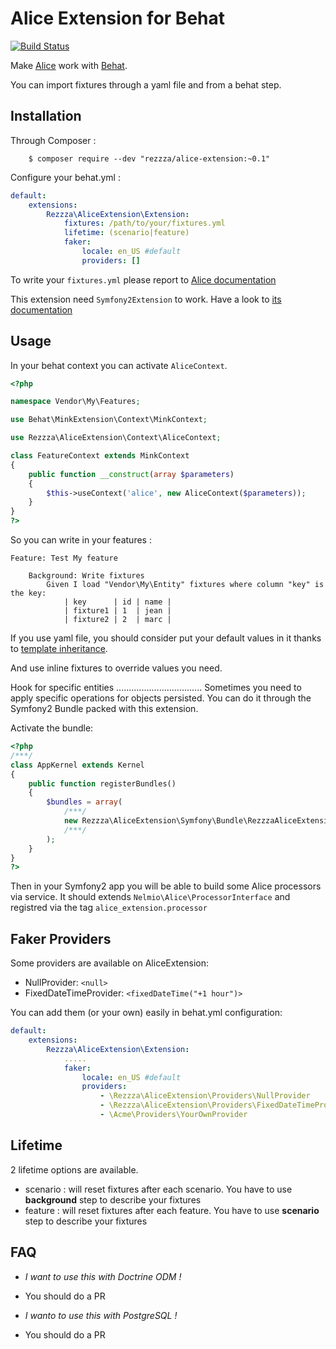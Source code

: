 Alice Extension for Behat
=========================

[![Build Status](https://travis-ci.org/rezzza/alice-extension.svg?branch=master)](https://travis-ci.org/rezzza/alice-extension)

Make [Alice](https://github.com/nelmio/alice) work with [Behat](https://github.com/behat/behat).

You can import fixtures through a yaml file and from a behat step.


Installation
------------

Through Composer :

        $ composer require --dev "rezzza/alice-extension:~0.1"

Configure your behat.yml :
```yml
default:
    extensions:
        Rezzza\AliceExtension\Extension:
            fixtures: /path/to/your/fixtures.yml
            lifetime: (scenario|feature)
            faker:
                locale: en_US #default
                providers: []
```

To write your `fixtures.yml` please report to [Alice documentation](https://github.com/nelmio/alice#creating-fixtures)

This extension need `Symfony2Extension` to work. Have a look to [its documentation](http://extensions.behat.org/symfony2/index.html)

Usage
-----

In your behat context you can activate `AliceContext`.

```php
<?php

namespace Vendor\My\Features;

use Behat\MinkExtension\Context\MinkContext;

use Rezzza\AliceExtension\Context\AliceContext;

class FeatureContext extends MinkContext
{
    public function __construct(array $parameters)
    {
        $this->useContext('alice', new AliceContext($parameters));
    }
}
?>
```

So you can write in your features :
```
Feature: Test My feature

    Background: Write fixtures
        Given I load "Vendor\My\Entity" fixtures where column "key" is the key:
            | key      | id | name |
            | fixture1 | 1  | jean |
            | fixture2 | 2  | marc |
```

If you use yaml file, you should consider put your default values in it thanks to [template inheritance](https://github.com/nelmio/alice#fixture-inheritance).

And use inline fixtures to override values you need.

Hook for specific entities
..................................
Sometimes you need to apply specific operations for objects persisted. You can do it through the Symfony2 Bundle packed with this extension.

Activate the bundle:
```php
<?php
/***/
class AppKernel extends Kernel
{
    public function registerBundles()
    {
        $bundles = array(
            /***/
            new Rezzza\AliceExtension\Symfony\Bundle\RezzzaAliceExtensionBundle()
            /***/
        );
    }
}
?>
```

Then in your Symfony2 app you will be able to build some Alice processors via service. It should extends `Nelmio\Alice\ProcessorInterface` and registred via the tag `alice_extension.processor`

Faker Providers
---------------

Some providers are available on AliceExtension:

- NullProvider: `<null>`
- FixedDateTimeProvider: `<fixedDateTime("+1 hour")>`

You can add them (or your own) easily in behat.yml configuration:

```yml
default:
    extensions:
        Rezzza\AliceExtension\Extension:
            .....
            faker:
                locale: en_US #default
                providers:
                    - \Rezzza\AliceExtension\Providers\NullProvider
                    - \Rezzza\AliceExtension\Providers\FixedDateTimeProvider
                    - \Acme\Providers\YourOwnProvider
```


Lifetime
--------
2 lifetime options are available.

* scenario : will reset fixtures after each scenario. You have to use **background** step to describe your fixtures
* feature : will reset fixtures after each feature. You have to use **scenario** step to describe your fixtures

FAQ
---
* *I want to use this with Doctrine ODM !*
* You should do a PR

* *I wanto to use this with PostgreSQL !*
* You should do a PR
